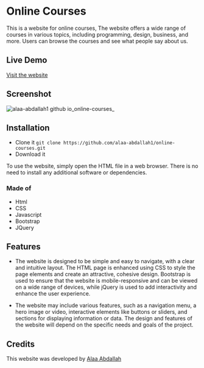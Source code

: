 # Online Courses
This is a website for online courses, The website offers a wide range of courses in various topics, including programming, design, business, and more. Users can browse the courses and see what people say about us.

## Live Demo

<a href="https://alaa-abdallah1.github.io/online-courses" target="_blank">Visit the website</a>

## Screenshot

![alaa-abdallah1 github io_online-courses_](https://github.com/alaa-abdallah1/online-courses/assets/56931924/6a033a19-c8e1-456b-ae94-32edc5f28f1d)


## Installation
  * Clone it ```git clone https://github.com/alaa-abdallah1/online-courses.git```
  * Download it
    
To use the website, simply open the HTML file in a web browser. There is no need to install any additional software or dependencies.

### Made of

* Html
* CSS
* Javascript
* Bootstrap
* JQuery
  
## Features

- The website is designed to be simple and easy to navigate, with a clear and intuitive layout. The HTML page is enhanced using CSS to style the page elements and create an attractive, cohesive design. Bootstrap is used to ensure that the website is mobile-responsive and can be viewed on a wide range of devices, while jQuery is used to add interactivity and enhance the user experience.

- The website may include various features, such as a navigation menu, a hero image or video, interactive elements like buttons or sliders, and sections for displaying information or data. The design and features of the website will depend on the specific needs and goals of the project.

## Credits
This website was developed by [Alaa Abdallah](https://github.com/alaa-abdallah1)
